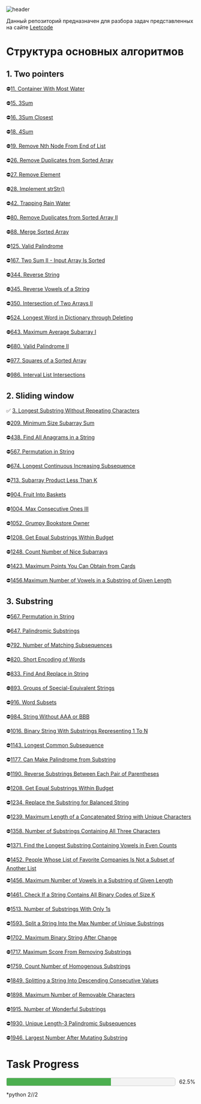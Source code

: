 ![header](https://capsule-render.vercel.app/api?type=waving&color=gradient&height=256&section=header&text=Добро%20пожаловать!&fontSize=75&animation=fadeIn&fontAlignY=38&d)

Данный репозиторий предназначен для разбора задач представленных на сайте [Leetcode](https://leetcode.com/problemset/)

# Структура основных алгоритмов

## 1. Two pointers

:no_entry:[11. Container With Most Water](https://leetcode.com/problems/container-with-most-water/)

:no_entry:[15. 3Sum](https://leetcode.com/problems/3sum/)

:no_entry:[16. 3Sum Closest](https://leetcode.com/problems/3sum-closest/)

:no_entry:[18. 4Sum](https://leetcode.com/problems/4sum/)

:no_entry:[19. Remove Nth Node From End of List](https://leetcode.com/problems/remove-nth-node-from-end-of-list/)

:no_entry:[26. Remove Duplicates from Sorted Array](https://leetcode.com/problems/remove-duplicates-from-sorted-array/)

:no_entry:[27. Remove Element](https://leetcode.com/problems/remove-element/)

:no_entry:[28. Implement strStr()](https://leetcode.com/problems/implement-strstr/)

:no_entry:[42. Trapping Rain Water](https://leetcode.com/problems/trapping-rain-water/)

:no_entry:[80. Remove Duplicates from Sorted Array II](https://leetcode.com/problems/remove-duplicates-from-sorted-array-ii/)

:no_entry:[88. Merge Sorted Array](https://leetcode.com/problems/merge-sorted-array/)

:no_entry:[125. Valid Palindrome](https://leetcode.com/problems/valid-palindrome/)

:no_entry:[167. Two Sum II - Input Array Is Sorted](https://leetcode.com/problems/two-sum-ii-input-array-is-sorted/)

:no_entry:[344. Reverse String](https://leetcode.com/problems/reverse-string/)

:no_entry:[345. Reverse Vowels of a String](https://leetcode.com/problems/reverse-vowels-of-a-string/)

:no_entry:[350. Intersection of Two Arrays II](https://leetcode.com/problems/intersection-of-two-arrays-ii/)


:no_entry:[524. Longest Word in Dictionary through Deleting](https://leetcode.com/problems/longest-word-in-dictionary-through-deleting/)

:no_entry:[643. Maximum Average Subarray I](https://leetcode.com/problems/maximum-average-subarray-i/)

:no_entry:[680. Valid Palindrome II](https://leetcode.com/problems/valid-palindrome-ii/)

:no_entry:[977. Squares of a Sorted Array](https://leetcode.com/problems/squares-of-a-sorted-array/)

:no_entry:[986. Interval List Intersections](https://leetcode.com/problems/interval-list-intersections/)




## 2. Sliding window

:white_check_mark: [3. Longest Substring Without Repeating Characters](https://leetcode.com/problems/longest-substring-without-repeating-characters/)

:no_entry:[209. Minimum Size Subarray Sum](https://leetcode.com/problems/minimum-size-subarray-sum/)

:no_entry:[438. Find All Anagrams in a String](https://leetcode.com/problems/find-all-anagrams-in-a-string/)

:no_entry:[567. Permutation in String](https://leetcode.com/problems/permutation-in-string/)

:no_entry:[674. Longest Continuous Increasing Subsequence](https://leetcode.com/problems/longest-continuous-increasing-subsequence/)

:no_entry:[713. Subarray Product Less Than K](https://leetcode.com/problems/subarray-product-less-than-k/)

:no_entry:[904. Fruit Into Baskets](https://leetcode.com/problems/fruit-into-baskets/)

:no_entry:[1004. Max Consecutive Ones III](https://leetcode.com/problems/max-consecutive-ones-iii/)

:no_entry:[1052. Grumpy Bookstore Owner](https://leetcode.com/problems/grumpy-bookstore-owner/)

:no_entry:[1208. Get Equal Substrings Within Budget](https://leetcode.com/problems/get-equal-substrings-within-budget/)

:no_entry:[1248. Count Number of Nice Subarrays](https://leetcode.com/problems/count-number-of-nice-subarrays/)

:no_entry:[1423. Maximum Points You Can Obtain from Cards](https://leetcode.com/problems/maximum-points-you-can-obtain-from-cards/)

:no_entry:[1456.Maximum Number of Vowels in a Substring of Given Length](https://leetcode.com/problems/maximum-number-of-vowels-in-a-substring-of-given-length/)

## 3. Substring

:no_entry:[567. Permutation in String](https://leetcode.com/problems/permutation-in-string/description/?envType=problem-list-v2&envId=string&difficulty=MEDIUM)

:no_entry:[647. Palindromic Substrings](https://leetcode.com/problems/palindromic-substrings/description/?envType=problem-list-v2&envId=string&difficulty=MEDIUM)

:no_entry:[792. Number of Matching Subsequences](https://leetcode.com/problems/number-of-matching-subsequences/description/?envType=problem-list-v2&envId=string&difficulty=MEDIUM)

:no_entry:[820. Short Encoding of Words](https://leetcode.com/problems/short-encoding-of-words/description/?envType=problem-list-v2&envId=string&difficulty=MEDIUM)

:no_entry:[833. Find And Replace in String](https://leetcode.com/problems/find-and-replace-in-string/description/?envType=problem-list-v2&envId=string&difficulty=MEDIUM)

:no_entry:[893. Groups of Special-Equivalent Strings](https://leetcode.com/problems/groups-of-special-equivalent-strings/description/?envType=problem-list-v2&envId=string&difficulty=MEDIUM)

:no_entry:[916. Word Subsets](https://leetcode.com/problems/word-subsets/description/?envType=problem-list-v2&envId=string&difficulty=MEDIUM)

:no_entry:[984. String Without AAA or BBB](https://leetcode.com/problems/string-without-aaa-or-bbb/description/?envType=problem-list-v2&envId=string&difficulty=MEDIUM)

:no_entry:[1016. Binary String With Substrings Representing 1 To N](https://leetcode.com/problems/binary-string-with-substrings-representing-1-to-n/description/?envType=problem-list-v2&envId=string&difficulty=MEDIUM)

:no_entry:[1143. Longest Common Subsequence](https://leetcode.com/problems/longest-common-subsequence/description/?envType=problem-list-v2&envId=string&difficulty=MEDIUM)

:no_entry:[1177. Can Make Palindrome from Substring](https://leetcode.com/problems/can-make-palindrome-from-substring/description/?envType=problem-list-v2&envId=string&difficulty=MEDIUM)

:no_entry:[1190. Reverse Substrings Between Each Pair of Parentheses](https://leetcode.com/problems/reverse-substrings-between-each-pair-of-parentheses/description/?envType=problem-list-v2&envId=string&difficulty=MEDIUM)

:no_entry:[1208. Get Equal Substrings Within Budget](https://leetcode.com/problems/get-equal-substrings-within-budget/description/?envType=problem-list-v2&envId=string&difficulty=MEDIUM)

:no_entry:[1234. Replace the Substring for Balanced String](https://leetcode.com/problems/replace-the-substring-for-balanced-string/description/?envType=problem-list-v2&envId=string&difficulty=MEDIUM)

:no_entry:[1239. Maximum Length of a Concatenated String with Unique Characters](https://leetcode.com/problems/maximum-length-of-a-concatenated-string-with-unique-characters/description/?envType=problem-list-v2&envId=string&difficulty=MEDIUM)

:no_entry:[1358. Number of Substrings Containing All Three Characters](https://leetcode.com/problems/number-of-substrings-containing-all-three-characters/description/?envType=problem-list-v2&envId=string&difficulty=MEDIUM)

:no_entry:[1371. Find the Longest Substring Containing Vowels in Even Counts](https://leetcode.com/problems/find-the-longest-substring-containing-vowels-in-even-counts/description/?envType=problem-list-v2&envId=string&difficulty=MEDIUM)

:no_entry:[1452. People Whose List of Favorite Companies Is Not a Subset of Another List](https://leetcode.com/problems/people-whose-list-of-favorite-companies-is-not-a-subset-of-another-list/description/?envType=problem-list-v2&envId=string&difficulty=MEDIUM)

:no_entry:[1456. Maximum Number of Vowels in a Substring of Given Length](https://leetcode.com/problems/maximum-number-of-vowels-in-a-substring-of-given-length/description/?envType=problem-list-v2&envId=string&difficulty=MEDIUM)

:no_entry:[1461. Check If a String Contains All Binary Codes of Size K](https://leetcode.com/problems/check-if-a-string-contains-all-binary-codes-of-size-k/description/?envType=problem-list-v2&envId=string&difficulty=MEDIUM)

:no_entry:[1513. Number of Substrings With Only 1s](https://leetcode.com/problems/number-of-substrings-with-only-1s/description/?envType=problem-list-v2&envId=string&difficulty=MEDIUM)

:no_entry:[1593. Split a String Into the Max Number of Unique Substrings](https://leetcode.com/problems/split-a-string-into-the-max-number-of-unique-substrings/description/?envType=problem-list-v2&envId=string&difficulty=MEDIUM)

:no_entry:[1702. Maximum Binary String After Change](https://leetcode.com/problems/maximum-binary-string-after-change/description/?envType=problem-list-v2&envId=string&difficulty=MEDIUM)

:no_entry:[1717. Maximum Score From Removing Substrings](https://leetcode.com/problems/maximum-score-from-removing-substrings/description/?envType=problem-list-v2&envId=string&difficulty=MEDIUM)

:no_entry:[1759. Count Number of Homogenous Substrings](https://leetcode.com/problems/count-number-of-homogenous-substrings/description/?envType=problem-list-v2&envId=string&difficulty=MEDIUM)

:no_entry:[1849. Splitting a String Into Descending Consecutive Values](https://leetcode.com/problems/splitting-a-string-into-descending-consecutive-values/description/?envType=problem-list-v2&envId=string&difficulty=MEDIUM)

:no_entry:[1898. Maximum Number of Removable Characters](https://leetcode.com/problems/maximum-number-of-removable-characters/description/?envType=problem-list-v2&envId=string&difficulty=MEDIUM)

:no_entry:[1915. Number of Wonderful Substrings](https://leetcode.com/problems/number-of-wonderful-substrings/description/?envType=problem-list-v2&envId=string&difficulty=MEDIUM)

:no_entry:[1930. Unique Length-3 Palindromic Subsequences](https://leetcode.com/problems/unique-length-3-palindromic-subsequences/description/?envType=problem-list-v2&envId=string&difficulty=MEDIUM)

:no_entry:[1946. Largest Number After Mutating Substring](https://leetcode.com/problems/largest-number-after-mutating-substring/description/?envType=problem-list-v2&envId=string&difficulty=MEDIUM)



# Task Progress

<div style="display: flex; align-items: center;">
  <div style="width: 100%; background-color: #f3f3f3; border: 1px solid #ccc; border-radius: 5px; height: 20px; margin-right: 10px;">
    <div style="width: 62%; height: 100%; background-color: #4caf50;"></div>
  </div>
  <span>62.5%</span>
</div>

*python
2//2